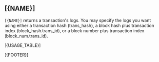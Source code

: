 ## [{NAME}]

`[{NAME}]` returns a transaction's logs. You may specify the logs you want using either a transaction hash (trans\_hash), a block hash plus transaction index (block\_hash.trans\_id), or a block number plus transaction index (block\_num.trans\_id).  

[{USAGE_TABLE}]

[{FOOTER}]
